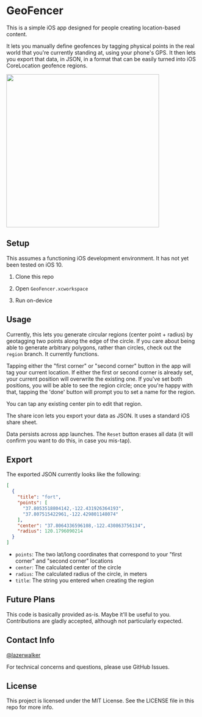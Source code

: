 # GeoFencer

This is a simple iOS app designed for people creating location-based content.

It lets you manually define geofences by tagging physical points in the real world that you're currently standing at, using your phone's GPS. It then lets you export that data, in JSON, in a format that can be easily turned into iOS CoreLocation geofence regions.

<img src="https://raw.github.com/lazerwalker/geofencer/master/screenshot.jpg" data-canonical-src="https://raw.github.com/lazerwalker/geofencer/master/screenshot.jpg" height="400" />

## Setup

This assumes a functioning iOS development environment. It has not yet been tested on iOS 10.

1. Clone this repo

2. Open `GeoFencer.xcworkspace`

3. Run on-device


## Usage

Currently, this lets you generate circular regions (center point + radius) by geotagging two points along the edge of the circle. If you care about being able to generate arbitrary polygons, rather than circles, check out the `region` branch. It currently functions.

Tapping either the "first corner" or "second corner" button in the app will tag your current location. If either the first or second corner is already set, your current position will overwrite the existing one. If you've set both positions, you will be able to see the region circle; once you're happy with that, tapping the 'done' button will prompt you to set a name for the region.

You can tap any existing center pin to edit that region.

The share icon lets you export your data as JSON. It uses a standard iOS share sheet.

Data persists across app launches. The `Reset` button erases all data (it will confirm you want to do this, in case you mis-tap).

## Export

The exported JSON currently looks like the following:

```json
[
  {
    "title": "fort",
    "points": [
      "37.8053518804142,-122.431926364193",
      "37.807515422961,-122.429801148074"
    ],
    "center": "37.8064336596108,-122.430863756134",
    "radius": 120.1796090214
  }
]
```

* `points`: The two lat/long coordinates that correspond to your "first corner" and "second corner" locations
* `center`: The calculated center of the circle
* `radius`: The calculated radius of the circle, in meters
* `title`: The string you entered when creating the region

## Future Plans

This code is basically provided as-is. Maybe it'll be useful to you. Contributions are gladly accepted, although not particularly expected.


## Contact Info

[@lazerwalker](https://twitter.com/lazerwalker)

For technical concerns and questions, please use GitHub Issues.

## License

This project is licensed under the MIT License. See the LICENSE file in this repo for more info.
